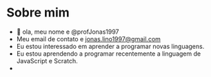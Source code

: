 # Sobre mim 
- 👋 ola, meu nome e @profJonas1997
- Meu email de contato e jonas.lino1997@gmail.com 
- Eu estou interessado em aprender a programar novas linguagens.
- Eu estou aprendendo a programar recentemente a linguagem de JavaScript e Scratch.
- 
